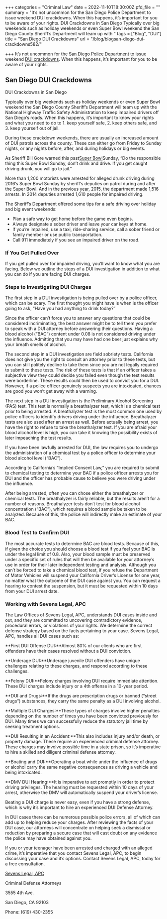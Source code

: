 +++
categories = "Criminal Law"
date = 2022-11-10T18:30:00Z
pfd_file = ""
summary = "It’s not uncommon for the San Diego Police Department to issue weekend DUI crackdowns. When this happens, it’s important for you to be aware of your rights. DUI Crackdowns in San Diego Typically over big weekends such as holiday weekends or even Super Bowl weekend the San Diego County Sheriff’s Department will team up with "
tags = ["Blog", "DUI"]
title = "San Diego DUI Crackdowns"
url = "/blog/blogsan-diego-dui-crackdowns582/"

+++
It’s not uncommon for the [San Diego Police Department](https://www.sevenslegal.com/) to issue weekend [DUI crackdowns](https://www.sevenslegal.com/). When this happens, it’s important for you to be aware of your rights.

## San Diego DUI Crackdowns

DUI Crackdowns in San Diego

Typically over big weekends such as holiday weekends or even Super Bowl weekend the San Diego County Sheriff’s Department will team up with the National Highway Traffic Safety Administration to keep impaired drivers off San Diego’s roads. When this happens, it’s important to know your rights and what you need to do to 1. keep yourself safe, 2. keep others safe, and 3. keep yourself out of jail.

During these crackdown weekends, there are usually an increased amount of DUI patrols across the county. These can either go from Friday to Sunday nights, or any nights before, after, and during holidays or big events.

As Sheriff Bill Gore warned this past[Super Bowl](https://www.sevenslegal.com/)Sunday, “Do the responsible thing this Super Bowl Sunday, don’t drink and drive. If you get caught driving drunk, you will go to jail.”

More than 1,200 motorists were arrested for alleged drunk driving during 2016’s Super Bowl Sunday by sheriff’s deputies on patrol during and after the Super Bowl. And in the previous year, 2015, the department made 1,516 arrests. In 2014 deputies arrested 1,610 people for impaired driving.

The Sheriff’s Department offered some tips for a safe driving over holiday and big event weekends:

* Plan a safe way to get home before the game even begins.
* Always designate a sober driver and leave your car keys at home.
* If you’re impaired, use a taxi, ride-sharing service, call a sober friend or family member or use public transportation.
* Call 911 immediately if you see an impaired driver on the road.

### If You Get Pulled Over

If you get pulled over for impaired driving, you’ll want to know what you are facing. Below we outline the steps of a DUI investigation in addition to what you can do if you are facing DUI charges.

### Steps to Investigating DUI Charges

The first step in a DUI investigation is being pulled over by a police officer, which can be scary. The first thought you might have is when is the officer going to ask, “Have you had anything to drink today?”

Since the officer can’t force you to answer any questions that could be considered incriminating, the best answer might be to tell them you prefer to speak with a DUI attorney before answering their questions. Having a blood alcohol (“BAC”) content under 0.08 is not considered driving under the influence. Admitting that you may have had one beer just explains why your breath smells of alcohol.

The second step in a DUI investigation are field sobriety tests. California does not give you the right to consult an attorney prior to these tests, but you can still politely decline to take them since you are not legally required to submit to these tests. The risk of these tests is that if an officer takes a subjective view they could decide you failed even though the test results were borderline. These results could then be used to convict you for a DUI. However, if a police officer genuinely suspects you are intoxicated, chances are good you won’t get away with a warning.

The next step in a DUI investigation is the Preliminary Alcohol Screening (PAS) test. This test is normally a breathalyzer test, which is a chemical test prior to being arrested. A breathalyzer test is the most common one used by police officers to identify drivers driving under the influence. Breathalyzer tests are also used after an arrest as well. Before actually being arrest, you have the right to refuse to take the breathalyzer test. If you are afraid your blood alcohol level is high, you can take it knowing the possibility exists of later impeaching the test results.

If you have been lawfully arrested for DUI, the law requires you to undergo the administration of a chemical test by a police officer to determine your blood alcohol level (“BAC”).

According to California’s “Implied Consent Law,” you are required to submit to chemical testing to determine your BAC if a police officer arrests you for DUI and the officer has probable cause to believe you were driving under the influence.

After being arrested, often you can chose either the breathalyzer or chemical tests. The breathalyzer is fairly reliable, but the results aren’t for a number of reasons. Breathalyzer tests don’t test for blood alcohol concentration (“BAC”), which requires a blood sample be taken to be analyzed. Because of this, the police will indirectly make an estimate of your BAC.

### Blood Test to Confirm DUI

The most accurate tests to determine BAC are blood tests. Because of this, if given the choice you should choose a blood test if you feel your BAC is under the legal limit of 0.8. Also, your blood sample must be preserved under a specific set of rules that will then be available for your attorney’s use in order for their later independent testing and analysis. Although you can’t be forced to take a chemical blood test, if you refuse the Department of Motor Vehicles will suspend your California Driver’s License for one year, no matter what the outcome of the DUI case against you. You can request a hearing to contest the suspension, but it must be requested within 10 days from your DUI arrest date.

### Working with Sevens Legal, APC

The Law Offices of Sevens Legal, APC, understands DUI cases inside and out, and they are committed to uncovering contradictory evidence, procedural errors, or violations of your rights. We determine the correct defense strategy based on the facts pertaining to your case. Sevens Legal, APC, handles all DUI cases such as:

\**First DUI Offense DUI:**Almost 80% of our clients who are first offenders have their cases resolved without a DUI conviction.

\**Underage DUI:**Underage juvenile DUI offenders have unique challenges relating to these charges, and respond according to these challenges.

\**Felony DUI:**Felony charges involving DUI require immediate attention. These DUI charges include injury or a 4th offense in a 10-year period.

\**DUI and Drugs:**If the drugs are prescription drugs or banned (“street drugs”) substances, they carry the same penalty as a DUI involving alcohol.

\**Multiple DUI Charges:**These types of charges involve higher penalties depending on the number of times you have been convicted previously for DUI. Many times we can successfully reduce the statutory jail time by seeking treatment options.

\**DUI Resulting in an Accident:**This also includes injury and/or death, or property damage. These require an experienced criminal defense attorney. These charges may involve possible time in a state prison, so it’s imperative to hire a skilled and diligent criminal defense attorney.

\**Boating and DUI:**Operating a boat while under the influence of drugs or alcohol carry the same negative consequences as driving a vehicle and being intoxicated.

\**DMV DUI Hearing:**It is imperative to act promptly in order to protect driving privileges. The hearing must be requested within 10 days of your arrest, otherwise the DMV will automatically suspend your driver’s license.

Beating a DUI charge is never easy, even if you have a strong defense, which is why it’s important to hire an experienced DUI Defense Attorney.

In DUI cases there can be numerous possible police errors, all of which can add up to helping reduce your charges. After reviewing the facts of your DUI case, our attorneys will concentrate on helping seek a dismissal or reduction by preparing a secure case that will cast doubt on any evidence the police may have obtained against you.

If you or your teenager have been arrested and charged with an alleged crime, it’s imperative that you contact Sevens Legal, APC, to begin discussing your case and it’s options. Contact Sevens Legal, APC, today for a free consultation.

[Sevens Legal, APC](https://www.sevenslegal.com/ "Sevens Legal, APC")

Criminal Defense Attorneys

3555 4th Ave.

San Diego, CA 92103

Phone: (619) 430-2355